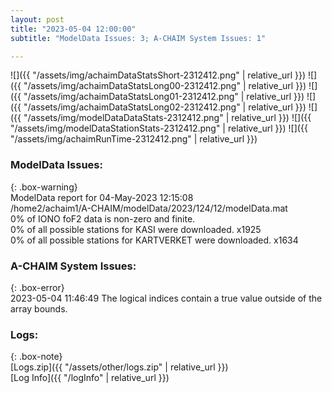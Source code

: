 ```yaml
---
layout: post
title: "2023-05-04 12:00:00"
subtitle: "ModelData Issues: 3; A-CHAIM System Issues: 1"

---
```


![]({{ "/assets/img/achaimDataStatsShort-2312412.png" | relative_url }})
![]({{ "/assets/img/achaimDataStatsLong00-2312412.png" | relative_url }})
![]({{ "/assets/img/achaimDataStatsLong01-2312412.png" | relative_url }})
![]({{ "/assets/img/achaimDataStatsLong02-2312412.png" | relative_url }})
![]({{ "/assets/img/modelDataDataStats-2312412.png" | relative_url }})
![]({{ "/assets/img/modelDataStationStats-2312412.png" | relative_url }})
![]({{ "/assets/img/achaimRunTime-2312412.png" | relative_url }})


### ModelData Issues:  
  
{: .box-warning}  
 ModelData report for 04-May-2023 12:15:08   
 /home2/achaim1/A-CHAIM/modelData/2023/124/12/modelData.mat   
 0% of IONO foF2 data is non-zero and finite.   
 0% of all possible stations for KASI were downloaded. x1925   
 0% of all possible stations for KARTVERKET were downloaded. x1634   
  
### A-CHAIM System Issues:  
  
{: .box-error}  
2023-05-04 11:46:49 The logical indices contain a true value outside of the array bounds.  

### Logs:  
  
{: .box-note}  
[Logs.zip]({{ "/assets/other/logs.zip" | relative_url }})  
[Log Info]({{ "/logInfo" | relative_url }})  
